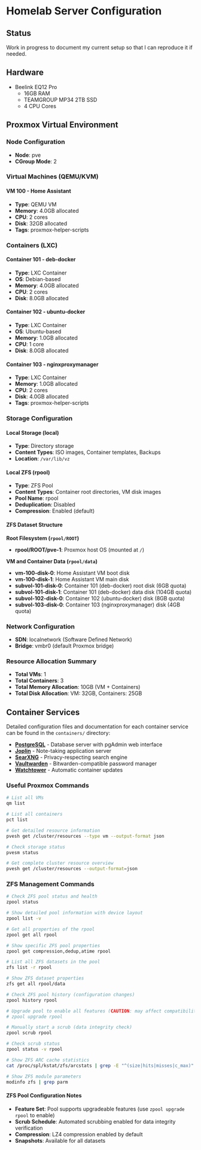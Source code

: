 # Homelab Server Configuration

## Status

Work in progress to document my current setup so that I can reproduce it if needed.

## Hardware

- Beelink EQ12 Pro
  - 16GB RAM
  - TEAMGROUP MP34 2TB SSD
  - 4 CPU Cores

## Proxmox Virtual Environment

### Node Configuration

- **Node**: pve
- **CGroup Mode**: 2

### Virtual Machines (QEMU/KVM)

#### VM 100 - Home Assistant

- **Type**: QEMU VM
- **Memory**: 4.0GB allocated
- **CPU**: 2 cores
- **Disk**: 32GB allocated
- **Tags**: proxmox-helper-scripts

### Containers (LXC)

#### Container 101 - deb-docker

- **Type**: LXC Container
- **OS**: Debian-based
- **Memory**: 4.0GB allocated
- **CPU**: 2 cores
- **Disk**: 8.0GB allocated

#### Container 102 - ubuntu-docker

- **Type**: LXC Container
- **OS**: Ubuntu-based
- **Memory**: 1.0GB allocated
- **CPU**: 1 core
- **Disk**: 8.0GB allocated

#### Container 103 - nginxproxymanager

- **Type**: LXC Container
- **Memory**: 1.0GB allocated
- **CPU**: 2 cores
- **Disk**: 4.0GB allocated
- **Tags**: proxmox-helper-scripts

### Storage Configuration

#### Local Storage (local)

- **Type**: Directory storage
- **Content Types**: ISO images, Container templates, Backups
- **Location**: `/var/lib/vz`

#### Local ZFS (rpool)

- **Type**: ZFS Pool
- **Content Types**: Container root directories, VM disk images
- **Pool Name**: rpool
- **Deduplication**: Disabled
- **Compression**: Enabled (default)

#### ZFS Dataset Structure

**Root Filesystem (`rpool/ROOT`)**

- **rpool/ROOT/pve-1**: Proxmox host OS (mounted at `/`)

**VM and Container Data (`rpool/data`)**

- **vm-100-disk-0**: Home Assistant VM boot disk
- **vm-100-disk-1**: Home Assistant VM main disk
- **subvol-101-disk-0**: Container 101 (deb-docker) root disk (6GB quota)
- **subvol-101-disk-1**: Container 101 (deb-docker) data disk (104GB quota)
- **subvol-102-disk-0**: Container 102 (ubuntu-docker) disk (8GB quota)
- **subvol-103-disk-0**: Container 103 (nginxproxymanager) disk (4GB quota)

### Network Configuration

- **SDN**: localnetwork (Software Defined Network)
- **Bridge**: vmbr0 (default Proxmox bridge)

### Resource Allocation Summary

- **Total VMs**: 1
- **Total Containers**: 3
- **Total Memory Allocation**: 10GB (VM + Containers)
- **Total Disk Allocation**: VM: 32GB, Containers: 25GB

## Container Services

Detailed configuration files and documentation for each container service can be found in the `containers/` directory:

- **[PostgreSQL](containers/postgresql/)** - Database server with pgAdmin web interface
- **[Joplin](containers/joplin/)** - Note-taking application server
- **[SearXNG](containers/searxng/)** - Privacy-respecting search engine
- **[Vaultwarden](containers/vaultwarden/)** - Bitwarden-compatible password manager
- **[Watchtower](containers/watchtower/)** - Automatic container updates

### Useful Proxmox Commands

```bash
# List all VMs
qm list

# List all containers  
pct list

# Get detailed resource information
pvesh get /cluster/resources --type vm --output-format json

# Check storage status
pvesm status

# Get complete cluster resource overview
pvesh get /cluster/resources --output-format=json
```

### ZFS Management Commands

```bash
# Check ZFS pool status and health
zpool status

# Show detailed pool information with device layout
zpool list -v

# Get all properties of the rpool
zpool get all rpool

# Show specific ZFS pool properties
zpool get compression,dedup,atime rpool

# List all ZFS datasets in the pool
zfs list -r rpool

# Show ZFS dataset properties
zfs get all rpool/data

# Check ZFS pool history (configuration changes)
zpool history rpool

# Upgrade pool to enable all features (CAUTION: may affect compatibility)
# zpool upgrade rpool

# Manually start a scrub (data integrity check)
zpool scrub rpool

# Check scrub status
zpool status -v rpool

# Show ZFS ARC cache statistics
cat /proc/spl/kstat/zfs/arcstats | grep -E "^(size|hits|misses|c_max)"

# Show ZFS module parameters
modinfo zfs | grep parm
```

#### ZFS Pool Configuration Notes

- **Feature Set**: Pool supports upgradeable features (use `zpool upgrade rpool` to enable)
- **Scrub Schedule**: Automated scrubbing enabled for data integrity verification
- **Compression**: LZ4 compression enabled by default
- **Snapshots**: Available for all datasets
